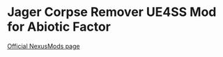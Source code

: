 # Jager Corpse Remover UE4SS Mod for Abiotic Factor

[Official NexusMods page](https://www.nexusmods.com/abioticfactor/mods/31)